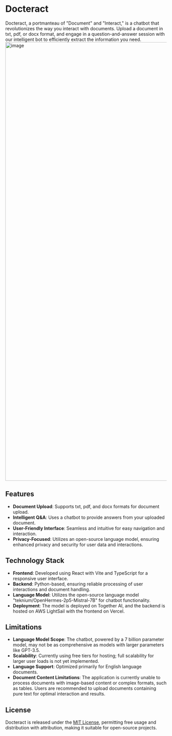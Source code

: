 # Docteract

Docteract, a portmanteau of "Document" and "Interact," is a chatbot that revolutionizes the way you interact with documents. Upload a document in txt, pdf, or docx format, and engage in a question-and-answer session with our intelligent bot to efficiently extract the information you need.
<img width="1370" alt="image" src="https://github.com/jmgb27/Docteract/assets/65794951/1d732887-e431-4900-a1e0-5d15e21055f9">

## Features

-   **Document Upload**: Supports txt, pdf, and docx formats for document upload.
-   **Intelligent Q&A**: Uses a chatbot to provide answers from your uploaded document.
-   **User-Friendly Interface**: Seamless and intuitive for easy navigation and interaction.
-   **Privacy-Focused**: Utilizes an open-source language model, ensuring enhanced privacy and security for user data and interactions.

## Technology Stack

-   **Frontend**: Developed using React with Vite and TypeScript for a responsive user interface.
-   **Backend**: Python-based, ensuring reliable processing of user interactions and document handling.
-   **Language Model**: Utilizes the open-source language model "teknium/OpenHermes-2p5-Mistral-7B" for chatbot functionality.
-   **Deployment**: The model is deployed on Together AI, and the backend is hosted on AWS LightSail with the frontend on Vercel.

## Limitations

-   **Language Model Scope**: The chatbot, powered by a 7 billion parameter model, may not be as comprehensive as models with larger parameters like GPT-3.5.
-   **Scalability**: Currently using free tiers for hosting; full scalability for larger user loads is not yet implemented.
-   **Language Support**: Optimized primarily for English language documents.
-   **Document Content Limitations**: The application is currently unable to process documents with image-based content or complex formats, such as tables. Users are recommended to upload documents containing pure text for optimal interaction and results.

## License

Docteract is released under the [MIT License](https://opensource.org/licenses/MIT), permitting free usage and distribution with attribution, making it suitable for open-source projects.
